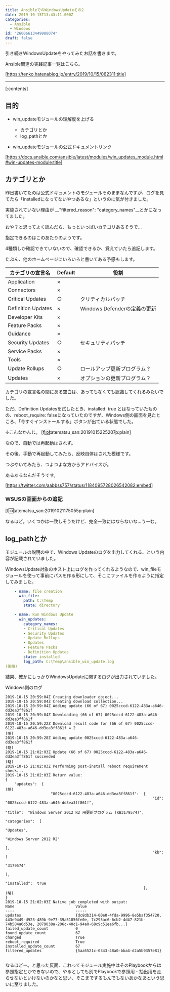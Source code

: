 ```yaml
---
title: AnsibleでのWindowsUpdateその2
date: 2019-10-15T13:43:11.000Z
categories:
  - Ansible
  - Windows
id: "26006613449988074"
draft: false
---
```

引き続きWindowsUpdateをやってみたお話を書きます。

Ansible関連の実践記事一覧はこちら。

[https://tenko.hatenablog.jp/entry/2019/10/15/062311:title]

-----

[:contents]

## 目的

- win_updateモジュールの理解度を上げる
  - カテゴリとか
  - log_pathとか


- win_updateモジュールの公式ドキュメントリンク

[https://docs.ansible.com/ansible/latest/modules/win_updates_module.html#win-updates-module:title]



## カテゴリとか

昨日書いてたのは公式ドキュメントのモジュールそのままなんですが、ログを見てたら「installedになってないやつあるな」というのに気が付きました。

実施されていない理由が __"filtered_reason": "category_names"__とかになってました。

おや？と思ってよく読んだら、もっといっぱいカテゴリあるそうで…

指定できるのはこのあたりのようです。

4種類しか確認できていないので、確認できるか、覚えていたら追記します。

たぶん、他のホームページにいろいろと書いてある予感もします。

| カテゴリの宣言名     | Default | 役割                         |
| ------------------ | ------- | ---------------------------- |
| Application        |    ×     |                              |
| Connectors         |    ×     |                              |
| Critical Updates   |    ○     |  クリティカルパッチ                            |
| Definition Updates |    ×     |  Windows Defenderの定義の更新  |
| Developer Kits     |    ×     |                              |
| Feature Packs      |    ×     |                              |
| Guidance           |     ×    |                              |
| Security Updates   |   ○      |   セキュリティパッチ                           |
| Service Packs      |   ×      |                              |
| Tools              |    ×     |                              |
| Update Rollups     | ○       |     ロールアップ更新プログラム？                         |
| Updates            | ×       | オプションの更新プログラム？ |

カテゴリの宣言名の間にある空白は、あってもなくても認識してくれるみたいでした。

ただ、Definition Updatesを試したとき、installed: true とはなっていたものの、reboot_require: falseになっていたのですが、Windows側の画面を見たところ、「今すぐインストールする」ボタンが出ている状態でした。

↓こんなかんじ。
[f:id:tatematsu_san:20191015225207p:plain]

なので、自動では再起動はされず。

その後、手動で再起動してみたら、反映自体はされた模様です。

つぶやいてみたら、つよつよな方からアドバイスが。

あるあるなんだそうです。



[https://twitter.com/aabbss757/status/1184095728026542082:embed]

### WSUSの画面からの追記

[f:id:tatematsu_san:20191021175055p:plain]

なるほど。いくつかは一致しそうだけど、完全一致にはならないな…うーむ。

## log_pathとか

モジュールの説明の中で、Windows Updateのログを出力してくれる、という内容が記載されていました。

WindowsUpdate対象のホスト上にログを作ってくれるようなので、win_fileモジュールを使って事前にパスを作る形にして、そこにファイルを作るように指定してみました。

```yaml
    - name: file creation
      win_file:
        path: C:\Temp
        state: directory

    - name: Run Windows Update 
      win_updates:
        category_names:
        - Critical Updates
        - Security Updates
        - Update Rollups
        - Updates
        - Feature Packs
        - Definition Updates
        state: installed
        log_path: C:\Temp\ansible_win_update.log
(後略)
```

結果、確かにしっかりWindowsUpdateに関するログが出力されていました。

Windows側のログ
```
2019-10-15 20:59:04Z Creating downloader object...
2019-10-15 20:59:04Z Creating download collection...
2019-10-15 20:59:04Z Adding update (66 of 67) 0025cccd-6122-483a-a646-dd3ea3ff861f
2019-10-15 20:59:04Z Downloading (66 of 67) 0025cccd-6122-483a-a646-dd3ea3ff861f
2019-10-15 20:59:22Z Download result code for (66 of 67) 0025cccd-6122-483a-a646-dd3ea3ff861f = 2
(略)
2019-10-15 20:59:28Z Adding update 0025cccd-6122-483a-a646-dd3ea3ff861f
(略)
2019-10-15 21:02:03Z Update (66 of 67) 0025cccd-6122-483a-a646-dd3ea3ff861f succeeded
(略)
2019-10-15 21:02:03Z Performing post-install reboot requirement check...
2019-10-15 21:02:03Z Return value:
{
    "updates":  {
(略)
                    "0025cccd-6122-483a-a646-dd3ea3ff861f":  {
                                                                 "id":  "0025cccd-6122-483a-a646-dd3ea3ff861f",
                                                                 "title":  "Windows Server 2012 R2 用更新プログラム (KB3179574)",
                                                                 "categories":  [
                                                                                    "Updates",
                                                                                    "Windows Server 2012 R2"
                                                                                ],
                                                                 "kb":  [
                                                                            "3179574"
                                                                        ],
                                                                 "installed":  true
                                                             },
(略)
}
2019-10-15 21:02:03Z Native job completed with output: 
Name                           Value                                                                                                                                                                                                                                                                        
----                           -----                                                                                                                                                                                                                                                                        
updates                        {dc8db314-00e0-4fda-9996-8e5baf354720, 443e9449-d923-489b-9e77-39a51056fe0e, 7c295ac6-6cb2-4d47-821b-74b584a6d53e, 2079038a-206c-40c1-94a0-68c9c51ea6fb...}                                                                                                                  
failed_update_count            0                                                                                                                                                                                                                                                                            
found_update_count             67                                                                                                                                                                                                                                                                           
changed                        True                                                                                                                                                                                                                                                                         
reboot_required                True                                                                                                                                                                                                                                                                         
installed_update_count         67                                                                                                                                                                                                                                                                           
filtered_updates               {5aa5521c-0343-48a0-bba4-d2a5b9357e81}                                                                                                                                                                                                                                       


```

なるほどー。と思った反面、これってモジュール実施中はそのPlaybookからは参照指定とかできないので、やるとしても別でPlaybookで参照用・抽出用を走らせないといけないのかなと思い、そこまでするもんでもないあかなあという思いに至りました。


